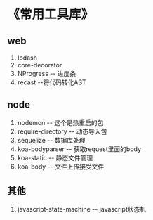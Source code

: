 # 《常用工具库》
## web
1. lodash    
2. core-decorator   
3. NProgress -- 进度条   
4. recast --将代码转化AST 
## node
1. nodemon -- 这个是热重启的包
2. require-directory -- 动态导入包
3. sequelize -- 数据库处理
4. koa-bodyparser -- 获取request里面的body
5. koa-static -- 静态文件管理
5. koa-body -- 文件上传接受文件
## 其他
1. javascript-state-machine -- javascript状态机
